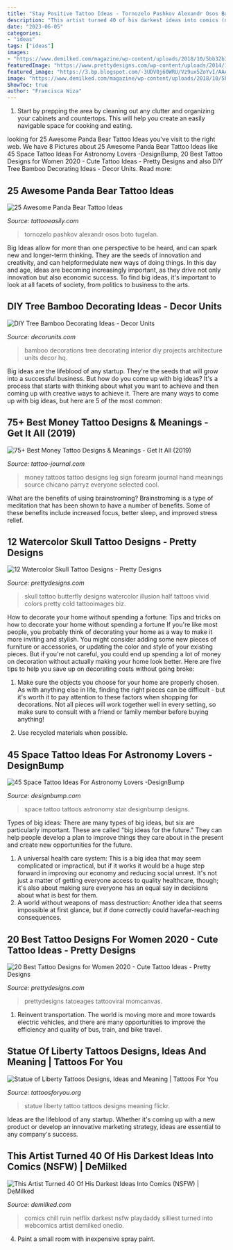 ```yaml
---
title: "Stay Positive Tattoo Ideas - Tornozelo Pashkov Alexandr Osos Boto Tugelan"
description: "This artist turned 40 of his darkest ideas into comics (nsfw)"
date: "2023-06-05"
categories:
- "ideas"
tags: ["ideas"]
images:
- "https://www.demilked.com/magazine/wp-content/uploads/2018/10/5bb32b3192a69-7-5bae25c001e77__880.jpg"
featuredImage: "https://www.prettydesigns.com/wp-content/uploads/2014/12/Butterfly-Skull-Tattoo.jpg"
featured_image: "https://3.bp.blogspot.com/-3UDV0j60WRU/Vz9ux5ZoYvI/AAAAAAAACl4/3745PHvOvk0i9mn1ItzFJAgpQ3e3u3KKACLcB/s1600/photo.jpg"
image: "https://www.demilked.com/magazine/wp-content/uploads/2018/10/5bb32b3192a69-7-5bae25c001e77__880.jpg"
ShowToc: true
author: "Francisca Wiza"
---
```



1. Start by prepping the area by cleaning out any clutter and organizing your cabinets and countertops. This will help you create an easily navigable space for cooking and eating.

	

		
looking for 25 Awesome Panda Bear Tattoo Ideas you've visit to the right web. We have 8 Pictures about 25 Awesome Panda Bear Tattoo Ideas like 45 Space Tattoo Ideas For Astronomy Lovers -DesignBump, 20 Best Tattoo Designs for Women 2020 - Cute Tattoo Ideas - Pretty Designs and also DIY Tree Bamboo Decorating Ideas - Decor Units. Read more:
		
    
## 25 Awesome Panda Bear Tattoo Ideas

<img loading=lazy src="http://www.tattooeasily.com/wp-content/uploads/2013/07/panda-tattoo-9.jpg" onerror="this.onerror=null;this.src='https://tse2.mm.bing.net/th?id=OIP.C0bzVoy4zvVvKCXsc1yQrQHaMo&amp;pid=15.1';" alt="25 Awesome Panda Bear Tattoo Ideas">

_Source: tattooeasily.com_

>tornozelo pashkov alexandr osos boto tugelan. 

	

Big Ideas allow for more than one perspective to be heard, and can spark new and longer-term thinking. They are the seeds of innovation and creativity, and can helpformedulate new ways of doing things. In this day and age, ideas are becoming increasingly important, as they drive not only innovation but also economic success. To find big ideas, it's important to look at all facets of society, from politics to business to the arts.

    
## DIY Tree Bamboo Decorating Ideas - Decor Units

<img loading=lazy src="https://3.bp.blogspot.com/-3UDV0j60WRU/Vz9ux5ZoYvI/AAAAAAAACl4/3745PHvOvk0i9mn1ItzFJAgpQ3e3u3KKACLcB/s1600/photo.jpg" onerror="this.onerror=null;this.src='https://tse2.mm.bing.net/th?id=OIP.xNtJI1oUhD3ob_m5csHUwAHaHa&amp;pid=15.1';" alt="DIY Tree Bamboo Decorating Ideas - Decor Units">

_Source: decorunits.com_

>bamboo decorations tree decorating interior diy projects architecture units decor hq. 

	

Big ideas are the lifeblood of any startup. They're the seeds that will grow into a successful business. But how do you come up with big ideas? It's a process that starts with thinking about what you want to achieve and then coming up with creative ways to achieve it. There are many ways to come up with big ideas, but here are 5 of the most common: 

    
## 75+ Best Money Tattoo Designs &amp; Meanings - Get It All (2019)

<img loading=lazy src="https://tattoo-journal.com/wp-content/uploads/2016/12/Money-Tattoo-64-650x650.jpg" onerror="this.onerror=null;this.src='https://tse1.mm.bing.net/th?id=OIP.IqM5-Lh0P35SMbVNcxHQIgHaHa&amp;pid=15.1';" alt="75+ Best Money Tattoo Designs &amp; Meanings - Get It All (2019)">

_Source: tattoo-journal.com_

>money tattoos tattoo designs leg sign forearm journal hand meanings source chicano parryz everyone selected cool. 

	

What are the benefits of using brainstroming?
Brainstroming is a type of meditation that has been shown to have a number of benefits. Some of these benefits include increased focus, better sleep, and improved stress relief.

    
## 12 Watercolor Skull Tattoo Designs - Pretty Designs

<img loading=lazy src="https://www.prettydesigns.com/wp-content/uploads/2014/12/Butterfly-Skull-Tattoo.jpg" onerror="this.onerror=null;this.src='https://tse1.mm.bing.net/th?id=OIP.f6cpwmzmGdhdwlLwaji0aQHaK6&amp;pid=15.1';" alt="12 Watercolor Skull Tattoo Designs - Pretty Designs">

_Source: prettydesigns.com_

>skull tattoo butterfly designs watercolor illusion half tattoos vivid colors pretty cold tattooimages biz. 

	

How to decorate your home without spending a fortune: Tips and tricks on how to decorate your home without spending a fortune
If you're like most people, you probably think of decorating your home as a way to make it more inviting and stylish. You might consider adding some new pieces of furniture or accessories, or updating the color and style of your existing pieces. But if you're not careful, you could end up spending a lot of money on decoration without actually making your home look better. Here are five tips to help you save up on decorating costs without going broke: 
1. Make sure the objects you choose for your home are properly chosen. As with anything else in life, finding the right pieces can be difficult - but it's worth it to pay attention to these factors when shopping for decorations. Not all pieces will work together well in every setting, so make sure to consult with a friend or family member before buying anything! 

2. Use recycled materials when possible.

    
## 45 Space Tattoo Ideas For Astronomy Lovers -DesignBump

<img loading=lazy src="http://designbump.com/wp-content/uploads/2014/12/space-star-tattoos-36.jpg" onerror="this.onerror=null;this.src='https://tse2.mm.bing.net/th?id=OIP.J26EgvRBfd6JJeUNB_ECBQHaLH&amp;pid=15.1';" alt="45 Space Tattoo Ideas For Astronomy Lovers -DesignBump">

_Source: designbump.com_

>space tattoo tattoos astronomy star designbump designs. 

	

Types of big ideas:
There are many types of big ideas, but six are particularly important. These are called "big ideas for the future." They can help people develop a plan to improve things they care about in the present and create new opportunities for the future.
1. A universal health care system: This is a big idea that may seem complicated or impractical, but if it works it would be a huge step forward in improving our economy and reducing social unrest. It's not just a matter of getting everyone access to quality healthcare, though; it's also about making sure everyone has an equal say in decisions about what is best for them.
2. A world without weapons of mass destruction: Another idea that seems impossible at first glance, but if done correctly could havefar-reaching consequences.

    
## 20 Best Tattoo Designs For Women 2020 - Cute Tattoo Ideas - Pretty Designs

<img loading=lazy src="https://www.prettydesigns.com/wp-content/uploads/2017/12/20-best-tattoo-designs-for-women-2018-cute-tattoo-ideas-1.jpg" onerror="this.onerror=null;this.src='https://tse2.mm.bing.net/th?id=OIP.4i2CwQgD94oWiWQam6es5AHaHa&amp;pid=15.1';" alt="20 Best Tattoo Designs for Women 2020 - Cute Tattoo Ideas - Pretty Designs">

_Source: prettydesigns.com_

>prettydesigns tatoeages tattooviral momcanvas. 

	

1) Reinvent transportation. The world is moving more and more towards electric vehicles, and there are many opportunities to improve the efficiency and quality of bus, train, and bike travel. 

    
## Statue Of Liberty Tattoos Designs, Ideas And Meaning | Tattoos For You

<img loading=lazy src="https://www.tattoosforyou.org/wp-content/uploads/2016/03/Statue-of-Liberty-Tattoo-Pictures.jpg" onerror="this.onerror=null;this.src='https://tse4.mm.bing.net/th?id=OIP.JSX48xlclGbhXB9aHSOraAHaJ6&amp;pid=15.1';" alt="Statue of Liberty Tattoos Designs, Ideas and Meaning | Tattoos For You">

_Source: tattoosforyou.org_

>statue liberty tattoo tattoos designs meaning flickr. 

	

Ideas are the lifeblood of any startup. Whether it's coming up with a new product or develop an innovative marketing strategy, ideas are essential to any company's success.

    
## This Artist Turned 40 Of His Darkest Ideas Into Comics (NSFW) | DeMilked

<img loading=lazy src="https://www.demilked.com/magazine/wp-content/uploads/2018/10/5bb32b3192a69-7-5bae25c001e77__880.jpg" onerror="this.onerror=null;this.src='https://tse2.mm.bing.net/th?id=OIP.TTQqR-U7P-0Lx2W_sxhVfAHaHa&amp;pid=15.1';" alt="This Artist Turned 40 Of His Darkest Ideas Into Comics (NSFW) | DeMilked">

_Source: demilked.com_

>comics chill ruin netflix darkest nsfw playdaddy silliest turned into webcomics artist demilked onedio. 

	

4. Paint a small room with inexpensive spray paint.

